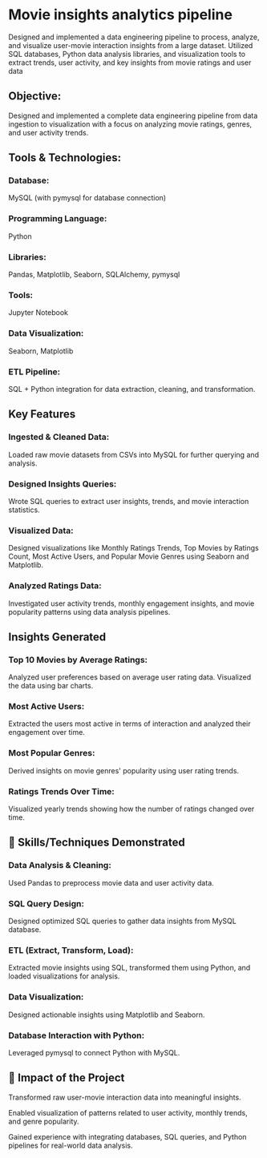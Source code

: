 # Movie insights analytics pipeline

Designed and implemented a data engineering pipeline to process, analyze, and visualize user-movie interaction insights from a large dataset. Utilized SQL databases, Python data analysis libraries, and visualization tools to extract trends, user activity, and key insights from movie ratings and user data
## Objective:
Designed and implemented a complete data engineering pipeline from data ingestion to visualization with a focus on analyzing movie ratings, genres, and user activity trends.

## Tools & Technologies:
### Database: 
  MySQL (with pymysql for database connection)
### Programming Language:
  Python
### Libraries: 
  Pandas, Matplotlib, Seaborn, SQLAlchemy, pymysql
### Tools: 
  Jupyter Notebook
### Data Visualization: 
  Seaborn, Matplotlib
### ETL Pipeline: 
  SQL + Python integration for data extraction, cleaning, and transformation.

## Key Features
### Ingested & Cleaned Data: 
  Loaded raw movie datasets from CSVs into MySQL for further querying and analysis.
### Designed Insights Queries:
  Wrote SQL queries to extract user insights, trends, and movie interaction statistics.
### Visualized Data: 
  Designed visualizations like Monthly Ratings Trends, Top Movies by Ratings Count, Most Active Users, and Popular Movie Genres using Seaborn and Matplotlib.
### Analyzed Ratings Data: 
  Investigated user activity trends, monthly engagement insights, and movie popularity patterns using data analysis pipelines.

## Insights Generated
### Top 10 Movies by Average Ratings: 
  Analyzed user preferences based on average user rating data. Visualized the data using bar charts.

### Most Active Users: 
  Extracted the users most active in terms of interaction and analyzed their engagement over time.

### Most Popular Genres: 
  Derived insights on movie genres' popularity using user rating trends.

### Ratings Trends Over Time:
  Visualized yearly trends showing how the number of ratings changed over time.

## 💼 Skills/Techniques Demonstrated
### Data Analysis & Cleaning: 
  Used Pandas to preprocess movie data and user activity data.
### SQL Query Design:
  Designed optimized SQL queries to gather data insights from MySQL database.
### ETL (Extract, Transform, Load): 
  Extracted movie insights using SQL, transformed them using Python, and loaded visualizations for analysis.
### Data Visualization: 
  Designed actionable insights using Matplotlib and Seaborn.
### Database Interaction with Python: 
  Leveraged pymysql to connect Python with MySQL.

## 🎯 Impact of the Project

Transformed raw user-movie interaction data into meaningful insights.

Enabled visualization of patterns related to user activity, monthly trends, and genre popularity.

Gained experience with integrating databases, SQL queries, and Python pipelines for real-world data analysis.
